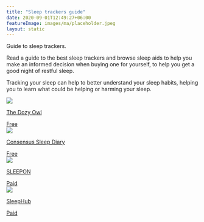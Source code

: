 ```yaml
---
title: "Sleep trackers guide"
date: 2020-09-01T12:49:27+06:00
featureImage: images/ma/placeholder.jpeg
layout: static
---
```


Guide to sleep trackers.

Read a guide to the best sleep trackers and browse sleep aids to help you make an informed decision when buying one for yourself, to help you get a good night of restful sleep.

Tracking your sleep can help to better understand your sleep habits, helping you to learn what could be helping or harming your sleep.

<a class="ma-link" href="https://thedozyowl.co.uk/sleep-trackers/"><div class="ma-card ma-card-Health"><div class="ma-icon"><img src ="/images/icon-check.png"/></div><div class="ma-name"><p>The Dozy Owl</p></div><div class="ma-paid-text"><span>Free</span></div></div></a><a class="ma-link" href="https://consensussleepdiary.com/"><div class="ma-card ma-card-Health"><div class="ma-icon"><img src ="/images/icon-check.png"/></div><div class="ma-name"><p>Consensus Sleep Diary</p></div><div class="ma-paid-text"><span>Free</span></div></div></a><a class="ma-link" href="https://shop.sleepon.us/collections/sleepon-family/products/go2sleep-ai-powered-device-for-restful-sleep"><div class="ma-card ma-card-Health"><div class="ma-icon"><img src ="/images/icon-pound.png"/></div><div class="ma-name"><p>SLEEPON</p></div><div class="ma-paid-text"><span>Paid</span></div></div></a><a class="ma-link" href="https://www.awin1.com/cread.php?awinmid=26097&awinaffid=1198638&ued=https%3A%2F%2Fwww.sleephub.com%2F"><div class="ma-card ma-card-Health"><div class="ma-icon"><img src ="/images/icon-pound.png"/></div><div class="ma-name"><p>SleepHub</p></div><div class="ma-paid-text"><span>Paid</span></div></div></a>  

<br/><br/>






